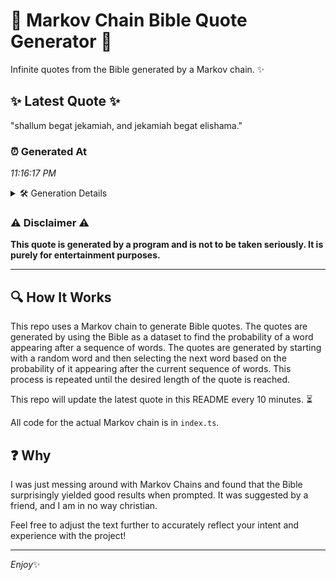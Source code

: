 # 📖 Markov Chain Bible Quote Generator 📖

Infinite quotes from the Bible generated by a Markov chain. ✨

## ✨ Latest Quote ✨
"shallum begat jekamiah, and jekamiah begat elishama."

### ⏰ Generated At
*11:16:17 PM*

<details>
    <summary>🛠️ Generation Details</summary>
    <p>
        <strong>🌱 Seed:</strong> shallum<br>
        <strong>🔄 Iterations:</strong> 6<br>
        <strong>📜 Context History:</strong><br>[ shallum ]: begat<br>[ shallum, begat ]: jekamiah,<br>[ shallum, begat, jekamiah, ]: and<br>[ shallum, begat, jekamiah,, and ]: jekamiah<br>[ shallum, begat, jekamiah,, and, jekamiah ]: begat<br>[ shallum, begat, jekamiah,, and, jekamiah, begat ]: elishama.<br>
    </p>
</details>

### ⚠️ Disclaimer ⚠️
**This quote is generated by a program and is not to be taken seriously. It is purely for entertainment purposes.**

---

## 🔍 How It Works

This repo uses a Markov chain to generate Bible quotes. The quotes are generated by using the Bible as a dataset to find the probability of a word appearing after a sequence of words. The quotes are generated by starting with a random word and then selecting the next word based on the probability of it appearing after the current sequence of words. This process is repeated until the desired length of the quote is reached.

This repo will update the latest quote in this README every 10 minutes. ⏳

All code for the actual Markov chain is in `index.ts`.

## ❓ Why

I was just messing around with Markov Chains and found that the Bible surprisingly yielded good results when prompted. 
It was suggested by a friend, and I am in no way christian.

Feel free to adjust the text further to accurately reflect your intent and experience with the project!

---

*Enjoy*✨
